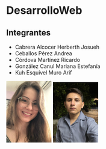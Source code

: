# DesarrolloWeb

## Integrantes

<ul>
  <li> Cabrera Alcocer Herberth Josueh  </li>
  <li>Ceballos Pérez Andrea </li>
  <li>Córdova Martínez Ricardo </li>
  <li>González Canul Mariana Estefanía </li>
  <li>Kuh Esquivel Muro Arif </li>
</ul>

<img src="/Images/Foto_Andrea.jpg" width="120"/> <img src="/Images/Foto_Mauro.jpg" width="120"/>
